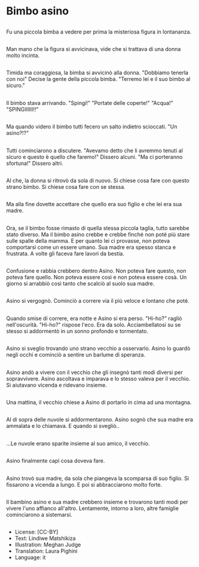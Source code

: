 # Bimbo asino

##
Fu una piccola bimba a vedere per prima la misteriosa figura in lontananza.

##
Man mano che la figura si avvicinava, vide che si trattava di una donna molto incinta.

##
Timida ma coraggiosa, la bimba si avvicinò alla donna. "Dobbiamo tenerla con noi" Decise la gente della piccola bimba. "Terremo lei e il suo bimbo al sicuro."

##
Il bimbo stava arrivando. "Spingi!" "Portate delle coperte!" "Acqua!" "SPINGIIIIII!!"

##
Ma quando videro il bimbo tutti fecero un salto indietro scioccati. "Un asino?!?"

##
Tutti cominciarono a discutere. "Avevamo detto che li avremmo tenuti al sicuro e questo è quello che faremo!" Dissero alcuni. "Ma ci porteranno sfortuna!" Dissero altri.

##
Al che, la donna si ritrovò da sola di nuovo. Si chiese cosa fare con questo strano bimbo. Si chiese cosa fare con se stessa.

##
Ma alla fine dovette accettare che quello era suo figlio e che lei era sua madre.

##
Ora, se il bimbo fosse rimasto di quella stessa piccola taglia, tutto sarebbe stato diverso. Ma il bimbo asino crebbe e crebbe finché non poté più stare sulle spalle della mamma. E per quanto lei ci provasse, non poteva comportarsi come un essere umano. Sua madre era spesso stanca e frustrata. A volte gli faceva fare lavori da bestia.

##
Confusione e rabbia crebbero dentro Asino. Non poteva fare questo, non poteva fare quello. Non poteva essere così e non poteva essere cosà. Un giorno si arrabbiò così tanto che scalciò al suolo sua madre.

##
Asino si vergognò. Cominciò a correre via il più veloce e lontano che poté.

##
Quando smise di correre, era notte e Asino si era perso. "Hi-ho?" ragliò nell'oscurità. "Hi-ho?" rispose l'eco. Era da solo. Acciambellatosi su se stesso si addormentò in un sonno profondo e tormentato.

##
Asino si sveglio trovando uno strano vecchio a osservarlo. Asino lo guardò negli occhi e cominciò a sentire un barlume di speranza.

##
Asino andò a vivere con il vecchio che gli insegnò tanti modi diversi per sopravvivere. Asino ascoltava e imparava e lo stesso valeva per il vecchio. Si aiutavano vicenda e ridevano insieme.

##
Una mattina, il vecchio chiese a Asino di portarlo in cima ad una montagna.

##
Al di sopra delle nuvole si addormentarono. Asino sognò che sua madre era ammalata e lo chiamava. E quando si svegliò..

##
...Le nuvole erano sparite insieme al suo amico, il vecchio.

##
Asino finalmente capì cosa doveva fare.

##
Asino trovò sua madre, da sola che piangeva la scomparsa di suo figlio. Si fissarono a vicenda a lungo. E poi si abbracciarono molto forte.

##
Il bambino asino e sua madre crebbero insieme e trovarono tanti modi per vivere l'uno affianco all'altro. Lentamente, intorno a loro, altre famiglie cominciarono a sistemarsi.

##
* License: [CC-BY]
* Text: Lindiwe Matshikiza
* Illustration: Meghan Judge
* Translation: Laura Pighini
* Language: it
